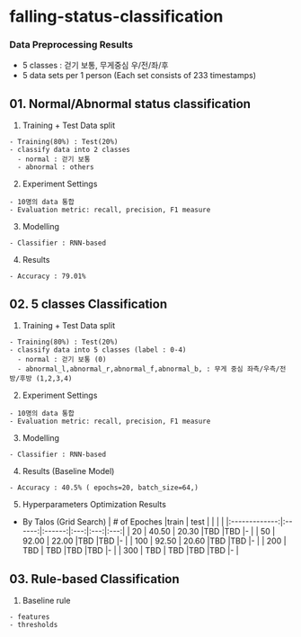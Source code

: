 # falling-status-classification
### Data Preprocessing Results
  - 5 classes : 걷기 보통, 무게중심 우/전/좌/후
  - 5 data sets per 1 person (Each set consists of 233 timestamps) 
  
  
## 01. Normal/Abnormal status classification 
  1. Training + Test Data split 
    
    - Training(80%) : Test(20%)
    - classify data into 2 classes 
      - normal : 걷기 보통
      - abnormal : others
      
  2. Experiment Settings
    
    - 10명의 data 통합
    - Evaluation metric: recall, precision, F1 measure
    
  3. Modelling
    
    - Classifier : RNN-based
    
  4. Results
  
    - Accuracy : 79.01%

## 02. 5 classes Classification
  1. Training + Test Data split 
    
    - Training(80%) : Test(20%)
    - classify data into 5 classes (label : 0-4)
      - normal : 걷기 보통 (0)
      - abnormal_l,abnormal_r,abnormal_f,abnormal_b, : 무게 중심 좌측/우측/전방/후방 (1,2,3,4)
      
  2. Experiment Settings
    
    - 10명의 data 통합
    - Evaluation metric: recall, precision, F1 measure
    
  3. Modelling
    
    - Classifier : RNN-based
    
  4. Results (Baseline Model)
  
    - Accuracy : 40.5% ( epochs=20, batch_size=64,)
   
  5. Hyperparameters Optimization Results
  - By Talos (Grid Search)
| # of Epoches  |train   | test   |     |     |     |
|:-------------:|:------:|:------:|:---:|:---:|:---:|
| 20            | 40.50  | 20.30  |TBD  |TBD  |-    |
| 50            | 92.00  | 22.00  |TBD  |TBD  |-    |
| 100           | 92.50  | 20.60  |TBD  |TBD  |-    |
| 200           | TBD    | TBD    |TBD  |TBD  |-    |
| 300           | TBD    | TBD    |TBD  |TBD  |-    |


 
## 03. Rule-based Classification

  1. Baseline rule
  
    - features
    - thresholds
    
    
    
  
